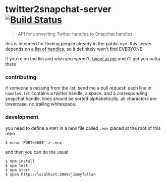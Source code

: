 # twitter2snapchat-server [![Build Status](https://travis-ci.org/brandly/twitter2snapchat-server.svg)](https://travis-ci.org/brandly/twitter2snapchat-server)

> API for converting Twitter handles to Snapchat handles

this is intended for finding people already in the public eye. this server depends on [a list of handles](https://github.com/brandly/twitter2snapchat-server/blob/master/handles.txt), so it definitely won't find EVERYONE

if you're on the list and wish you weren't, [tweet at me](https://twitter.com/matthewbrandly) and i'll get you outta there

### contributing

if someone's missing from the list, send me a pull request! each line in `handles.txt` contains a twitter handle, a space, and a corresponding snapchat handle. lines should be sorted alphabetically. all characters are lowercase. no trailing whitespace.

### development

you need to define a `PORT` in a new file called `.env` placed at the root of this repo

```
$ echo 'PORT=3000' > .env
```

and then you can do the usual

```shell
$ npm install
$ npm test
$ npm start
$ open http://localhost:3000/jimmyfallon
```
